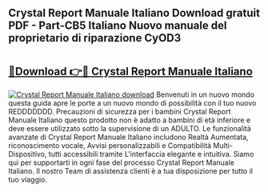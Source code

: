 ## Crystal Report Manuale Italiano Download gratuit PDF - Part-CB5 Italiano Nuovo manuale del proprietario di riparazione CyOD3

# <h2><a href="http://dffoong.blite.top/?on=Crystal+Report+Manuale+Italiano">🔗Download 👉🔴 Crystal Report Manuale Italiano</a></h2>

[![Crystal Report Manuale Italiano download](https://i.imgur.com/lujVjoI.png)](http://dffoong.blite.top/?on=Crystal+Report+Manuale+Italiano)
Benvenuti in un nuovo mondo questa guida apre le porte a un nuovo mondo di possibilità con il tuo nuovo REDDDDDDD. Precauzioni di sicurezza per i bambini Crystal Report Manuale Italiano questo prodotto non è adatto a bambini di età inferiore e deve essere utilizzato sotto la supervisione di un ADULTO. Le funzionalità avanzate di Crystal Report Manuale Italiano includono Realtà Aumentata, riconoscimento vocale, Avvisi personalizzabili e Compatibilità Multi-Dispositivo, tutti accessibili tramite L'interfaccia elegante e intuitiva. Siamo qui per supportarti in ogni fase del processo Crystal Report Manuale Italiano. Il nostro Team di assistenza clienti è a tua disposizione per tutto il tuo viaggio.
